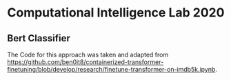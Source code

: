 # Computational Intelligence Lab 2020

## Bert Classifier
The Code for this approach was taken and adapted from https://github.com/ben0it8/containerized-transformer-finetuning/blob/develop/research/finetune-transformer-on-imdb5k.ipynb. 
